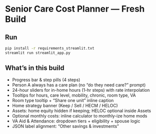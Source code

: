 # Senior Care Cost Planner — Fresh Build

## Run
```bash
pip install -r requirements_streamlit.txt
streamlit run streamlit_app.py
```

## What’s in this build
- Progress bar & step pills (4 steps)
- Person A always has a care plan (no “do they need care?” prompt)
- 24-hour sliders for in-home hours (1-hr steps) with rate interpolation
- Tooltips for hours, care level, mobility, chronic, room type, VA
- Room type tooltip + “Share one unit” inline caption
- Home strategy banner (Keep / Sell / HECM / HELOC)
- Assets: home equity hidden if keeping; HELOC optional inside Assets
- Optional monthly costs: inline calculator to monthly-ize home mods
- VA Aid & Attendance: dropdown tiers + eligibility + spouse logic
- JSON label alignment: “Other savings & investments”
